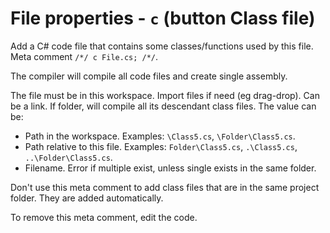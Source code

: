 # File properties - `c` (button **Class file**)

Add a C# code file that contains some classes/functions used by this file. Meta comment `/*/ c File.cs; /*/`.

The compiler will compile all code files and create single assembly.

The file must be in this workspace. Import files if need (eg drag-drop). Can be a link.
 If folder, will compile all its descendant class files.
 The value can be:

- Path in the workspace. Examples: `\Class5.cs`, `\Folder\Class5.cs`.
- Path relative to this file. Examples: `Folder\Class5.cs`, `.\Class5.cs`, `..\Folder\Class5.cs`.
- Filename. Error if multiple exist, unless single exists in the same folder.

Don't use this meta comment to add class files that are in the same project folder. They are added automatically.

To remove this meta comment, edit the code.